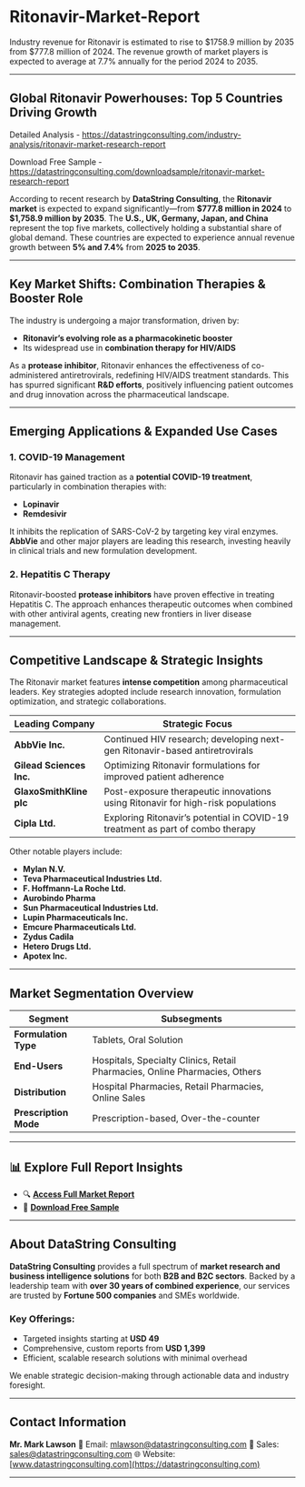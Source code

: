 # Ritonavir-Market-Report

Industry revenue for Ritonavir is estimated to rise to $1758.9 million by 2035 from $777.8 million of 2024. The revenue growth of market players is expected to average at 7.7% annually for the period 2024 to 2035.

---

## **Global Ritonavir Powerhouses: Top 5 Countries Driving Growth**

Detailed Analysis - https://datastringconsulting.com/industry-analysis/ritonavir-market-research-report

Download Free Sample - https://datastringconsulting.com/downloadsample/ritonavir-market-research-report

According to recent research by **DataString Consulting**, the **Ritonavir market** is expected to expand significantly—from **\$777.8 million in 2024** to **\$1,758.9 million by 2035**. The **U.S., UK, Germany, Japan, and China** represent the top five markets, collectively holding a substantial share of global demand. These countries are expected to experience annual revenue growth between **5% and 7.4%** from **2025 to 2035**.

---

## **Key Market Shifts: Combination Therapies & Booster Role**

The industry is undergoing a major transformation, driven by:

* **Ritonavir’s evolving role as a pharmacokinetic booster**
* Its widespread use in **combination therapy for HIV/AIDS**

As a **protease inhibitor**, Ritonavir enhances the effectiveness of co-administered antiretrovirals, redefining HIV/AIDS treatment standards. This has spurred significant **R\&D efforts**, positively influencing patient outcomes and drug innovation across the pharmaceutical landscape.

---

## **Emerging Applications & Expanded Use Cases**

### **1. COVID-19 Management**

Ritonavir has gained traction as a **potential COVID-19 treatment**, particularly in combination therapies with:

* **Lopinavir**
* **Remdesivir**

It inhibits the replication of SARS-CoV-2 by targeting key viral enzymes. **AbbVie** and other major players are leading this research, investing heavily in clinical trials and new formulation development.

### **2. Hepatitis C Therapy**

Ritonavir-boosted **protease inhibitors** have proven effective in treating Hepatitis C. The approach enhances therapeutic outcomes when combined with other antiviral agents, creating new frontiers in liver disease management.

---

## **Competitive Landscape & Strategic Insights**

The Ritonavir market features **intense competition** among pharmaceutical leaders. Key strategies adopted include research innovation, formulation optimization, and strategic collaborations.

| **Leading Company**      | **Strategic Focus**                                                             |
| ------------------------ | ------------------------------------------------------------------------------- |
| **AbbVie Inc.**          | Continued HIV research; developing next-gen Ritonavir-based antiretrovirals     |
| **Gilead Sciences Inc.** | Optimizing Ritonavir formulations for improved patient adherence                |
| **GlaxoSmithKline plc**  | Post-exposure therapeutic innovations using Ritonavir for high-risk populations |
| **Cipla Ltd.**           | Exploring Ritonavir’s potential in COVID-19 treatment as part of combo therapy  |

Other notable players include:

* **Mylan N.V.**
* **Teva Pharmaceutical Industries Ltd.**
* **F. Hoffmann-La Roche Ltd.**
* **Aurobindo Pharma**
* **Sun Pharmaceutical Industries Ltd.**
* **Lupin Pharmaceuticals Inc.**
* **Emcure Pharmaceuticals Ltd.**
* **Zydus Cadila**
* **Hetero Drugs Ltd.**
* **Apotex Inc.**

---

## **Market Segmentation Overview**

| **Segment**           | **Subsegments**                                                            |
| --------------------- | -------------------------------------------------------------------------- |
| **Formulation Type**  | Tablets, Oral Solution                                                     |
| **End-Users**         | Hospitals, Specialty Clinics, Retail Pharmacies, Online Pharmacies, Others |
| **Distribution**      | Hospital Pharmacies, Retail Pharmacies, Online Sales                       |
| **Prescription Mode** | Prescription-based, Over-the-counter                                       |

---

## 📊 **Explore Full Report Insights**

* 🔍 [**Access Full Market Report**](https://datastringconsulting.com/industry-analysis/ritonavir-market-research-report)
* 📄 [**Download Free Sample**](https://datastringconsulting.com/downloadsample/ritonavir-market-research-report)

---

## **About DataString Consulting**

**DataString Consulting** provides a full spectrum of **market research and business intelligence solutions** for both **B2B and B2C sectors**. Backed by a leadership team with **over 30 years of combined experience**, our services are trusted by **Fortune 500 companies** and SMEs worldwide.

### Key Offerings:

* Targeted insights starting at **USD 49**
* Comprehensive, custom reports from **USD 1,399**
* Efficient, scalable research solutions with minimal overhead

We enable strategic decision-making through actionable data and industry foresight.

---

## **Contact Information**

**Mr. Mark Lawson**
📧 Email: [mlawson@datastringconsulting.com](mailto:mlawson@datastringconsulting.com)
📧 Sales: [sales@datastringconsulting.com](mailto:sales@datastringconsulting.com)
🌐 Website: [www.datastringconsulting.com](https://datastringconsulting.com)

---
